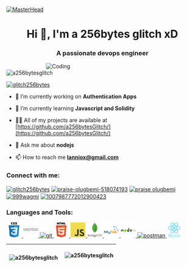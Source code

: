 [![MasterHead](https://cloud.netlifyusercontent.com/assets/344dbf88-fdf9-42bb-adb4-46f01eedd629/53a006b3-6570-4602-b557-dd194378bf45/moments-of-happiness-dragon.gif)]()
<h1 align="center">Hi 👋, I'm a 256bytes glitch xD</h1>
<h3 align="center">A passionate devops engineer</h3>
<img align="right" alt="Coding" width="400" src="https://i.kym-cdn.com/photos/images/newsfeed/001/812/951/6ad.gif">

<p align="left"> <img src="https://komarev.com/ghpvc/?username=a256bytesglitch&label=Profile%20views&color=0e75b6&style=flat" alt="a256bytesglitch" /> </p>

<p align="left"> <a href="https://twitter.com/glitch256bytes" target="blank"><img src="https://img.shields.io/twitter/follow/glitch256bytes?logo=twitter&style=for-the-badge" alt="glitch256bytes" /></a> </p>

- 🔭 I’m currently working on **Authentication Apps**

- 🌱 I’m currently learning **Javascript and Solidity**

- 👨‍💻 All of my projects are available at [https://github.com/a256bytesGlitch/](https://github.com/a256bytesGlitch/)

- 💬 Ask me about **nodejs**

- 📫 How to reach me **lanniox@gmail.com**

<h3 align="left">Connect with me:</h3>
<p align="left">
<a href="https://twitter.com/glitch256bytes" target="blank"><img align="center" src="https://raw.githubusercontent.com/rahuldkjain/github-profile-readme-generator/master/src/images/icons/Social/twitter.svg" alt="glitch256bytes" height="30" width="40" /></a>
<a href="https://linkedin.com/in/praise-olugbemi-518074193" target="blank"><img align="center" src="https://raw.githubusercontent.com/rahuldkjain/github-profile-readme-generator/master/src/images/icons/Social/linked-in-alt.svg" alt="praise-olugbemi-518074193" height="30" width="40" /></a>
<a href="https://fb.com/praise olugbemi" target="blank"><img align="center" src="https://raw.githubusercontent.com/rahuldkjain/github-profile-readme-generator/master/src/images/icons/Social/facebook.svg" alt="praise olugbemi" height="30" width="40" /></a>
<a href="https://instagram.com/999wagmi" target="blank"><img align="center" src="https://raw.githubusercontent.com/rahuldkjain/github-profile-readme-generator/master/src/images/icons/Social/instagram.svg" alt="999wagmi" height="30" width="40" /></a>
<a href="https://discord.gg/1007987772012900423" target="blank"><img align="center" src="https://raw.githubusercontent.com/rahuldkjain/github-profile-readme-generator/master/src/images/icons/Social/discord.svg" alt="1007987772012900423" height="30" width="40" /></a>
</p>

<h3 align="left">Languages and Tools:</h3>
<p align="left"> <a href="https://www.w3schools.com/css/" target="_blank" rel="noreferrer"> <img src="https://raw.githubusercontent.com/devicons/devicon/master/icons/css3/css3-original-wordmark.svg" alt="css3" width="40" height="40"/> </a> <a href="https://expressjs.com" target="_blank" rel="noreferrer"> <img src="https://raw.githubusercontent.com/devicons/devicon/master/icons/express/express-original-wordmark.svg" alt="express" width="40" height="40"/> </a> <a href="https://git-scm.com/" target="_blank" rel="noreferrer"> <img src="https://www.vectorlogo.zone/logos/git-scm/git-scm-icon.svg" alt="git" width="40" height="40"/> </a> <a href="https://www.w3.org/html/" target="_blank" rel="noreferrer"> <img src="https://raw.githubusercontent.com/devicons/devicon/master/icons/html5/html5-original-wordmark.svg" alt="html5" width="40" height="40"/> </a> <a href="https://developer.mozilla.org/en-US/docs/Web/JavaScript" target="_blank" rel="noreferrer"> <img src="https://raw.githubusercontent.com/devicons/devicon/master/icons/javascript/javascript-original.svg" alt="javascript" width="40" height="40"/> </a> <a href="https://www.mongodb.com/" target="_blank" rel="noreferrer"> <img src="https://raw.githubusercontent.com/devicons/devicon/master/icons/mongodb/mongodb-original-wordmark.svg" alt="mongodb" width="40" height="40"/> </a> <a href="https://www.mysql.com/" target="_blank" rel="noreferrer"> <img src="https://raw.githubusercontent.com/devicons/devicon/master/icons/mysql/mysql-original-wordmark.svg" alt="mysql" width="40" height="40"/> </a> <a href="https://nodejs.org" target="_blank" rel="noreferrer"> <img src="https://raw.githubusercontent.com/devicons/devicon/master/icons/nodejs/nodejs-original-wordmark.svg" alt="nodejs" width="40" height="40"/> </a> <a href="https://postman.com" target="_blank" rel="noreferrer"> <img src="https://www.vectorlogo.zone/logos/getpostman/getpostman-icon.svg" alt="postman" width="40" height="40"/> </a> <a href="https://reactjs.org/" target="_blank" rel="noreferrer"> <img src="https://raw.githubusercontent.com/devicons/devicon/master/icons/react/react-original-wordmark.svg" alt="react" width="40" height="40"/> </a> </p>

| <p><img align="left" src="https://github-readme-stats.vercel.app/api/top-langs?username=a256bytesglitch&show_icons=true&locale=en&layout=compact" alt="a256bytesglitch" /></p> | <p>&nbsp;<img align="center" src="https://github-readme-stats.vercel.app/api?username=a256bytesglitch&show_icons=true&locale=en" alt="a256bytesglitch" /></p> |
| ------------- | ------------- |

